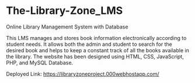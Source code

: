 # The-Library-Zone_LMS
Online Library Management System with Database

This LMS manages and stores book information electronically according to student needs. It allows both the admin and student to search for the desired book and helps to keep a constant track of all the books available in the library. The website has been designed using HTML, CSS, JavaScript, PHP, and MySQL Database.

Deployed Link: https://libraryzoneproject.000webhostapp.com/
